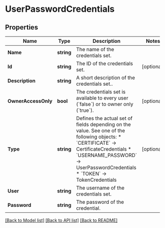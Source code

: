 # UserPasswordCredentials

## Properties

Name | Type | Description | Notes
------------ | ------------- | ------------- | -------------
**Name** | **string** | The name of the credentials set. | 
**Id** | **string** | The ID of the credentials set. | [optional] 
**Description** | **string** | A short description of the credentials set.. | 
**OwnerAccessOnly** | **bool** | The credentials set is available to every user (&#x60;false&#x60;) or to owner only (&#x60;true&#x60;). | [optional] 
**Type** | **string** | Defines the actual set of fields depending on the value. See one of the following objects:   * &#x60;CERTIFICATE&#x60; -&gt; CertificateCredentials  * &#x60;USERNAME_PASSWORD&#x60; -&gt; UserPasswordCredentials  * &#x60;TOKEN&#x60; -&gt; TokenCredentials   | [optional] 
**User** | **string** | The username of the credentials set. | 
**Password** | **string** | The password of the credential. | 

[[Back to Model list]](../README.md#documentation-for-models) [[Back to API list]](../README.md#documentation-for-api-endpoints) [[Back to README]](../README.md)


